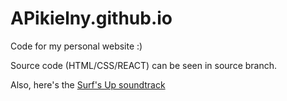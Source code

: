 # APikielny.github.io
Code for my personal website :)

Source code (HTML/CSS/REACT) can be seen in source branch.

Also, here's the [Surf's Up soundtrack](https://open.spotify.com/album/6m0ujeVVyjmchwixlbkbSd?si=qOmmYdvaSl6_lWAAlW0-ng)
